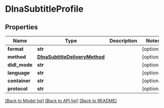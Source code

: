 # DlnaSubtitleProfile

## Properties
Name | Type | Description | Notes
------------ | ------------- | ------------- | -------------
**format** | **str** |  | [optional] 
**method** | [**DlnaSubtitleDeliveryMethod**](DlnaSubtitleDeliveryMethod.md) |  | [optional] 
**didl_mode** | **str** |  | [optional] 
**language** | **str** |  | [optional] 
**container** | **str** |  | [optional] 
**protocol** | **str** |  | [optional] 

[[Back to Model list]](../README.md#documentation-for-models) [[Back to API list]](../README.md#documentation-for-api-endpoints) [[Back to README]](../README.md)

